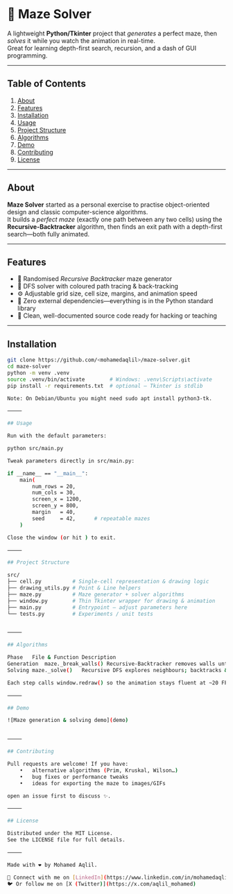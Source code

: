 # 🧩 Maze Solver

A lightweight **Python/Tkinter** project that *generates* a perfect maze, then *solves* it while you watch the animation in real-time.  
Great for learning depth-first search, recursion, and a dash of GUI programming.

---

## Table of Contents
1. [About](#about)  
2. [Features](#features)  
3. [Installation](#installation)  
4. [Usage](#usage)  
5. [Project Structure](#project-structure)  
6. [Algorithms](#algorithms)  
7. [Demo](#demo)  
8. [Contributing](#contributing)  
9. [License](#license)  

---

## About
**Maze Solver** started as a personal exercise to practise object-oriented design and classic computer-science algorithms.  
It builds a *perfect maze* (exactly one path between any two cells) using the **Recursive-Backtracker** algorithm, then finds an exit path with a depth-first search—both fully animated.

---

## Features
- 🔀 Randomised *Recursive Backtracker* maze generator  
- 🧠 DFS solver with coloured path tracing & back-tracking  
- ⚙️ Adjustable grid size, cell size, margins, and animation speed  
- 💾 Zero external dependencies—everything is in the Python standard library  
- 🧹 Clean, well-documented source code ready for hacking or teaching  

---

## Installation
```bash
git clone https://github.com/<mohamedaqlil>/maze-solver.git
cd maze-solver
python -m venv .venv
source .venv/bin/activate        # Windows: .venv\Scripts\activate
pip install -r requirements.txt  # optional – Tkinter is stdlib

Note: On Debian/Ubuntu you might need sudo apt install python3-tk.

⸻

## Usage

Run with the default parameters:

python src/main.py

Tweak parameters directly in src/main.py:

if __name__ == "__main__":
    main(
        num_rows = 20,
        num_cols = 30,
        screen_x = 1200,
        screen_y = 800,
        margin   = 40,
        seed     = 42,      # repeatable mazes
    )

Close the window (or hit ) to exit.

⸻

## Project Structure

src/
├── cell.py          # Single-cell representation & drawing logic
├── drawing_utils.py # Point & Line helpers
├── maze.py          # Maze generator + solver algorithms
├── window.py        # Thin Tkinter wrapper for drawing & animation
├── main.py          # Entrypoint – adjust parameters here
└── tests.py         # Experiments / unit tests


⸻

## Algorithms

Phase	File & Function	Description
Generation	maze._break_walls()	Recursive-Backtracker removes walls until every cell is visited
Solving	maze._solve()	Recursive DFS explores neighbours; backtracks & visually undoes wrong moves

Each step calls window.redraw() so the animation stays fluent at ~20 FPS.

⸻

## Demo

![Maze generation & solving demo](demo)


⸻

## Contributing

Pull requests are welcome! If you have:
	•	alternative algorithms (Prim, Kruskal, Wilson…)
	•	bug fixes or performance tweaks
	•	ideas for exporting the maze to images/GIFs

open an issue first to discuss ✨.

⸻

## License

Distributed under the MIT License.
See the LICENSE file for full details.

⸻

Made with ❤️ by Mohamed Aqlil.

🔗 Connect with me on [LinkedIn](https://www.linkedin.com/in/mohamedaqlil/)  
🐦 Or follow me on [X (Twitter)](https://x.com/aqlil_mohamed)
